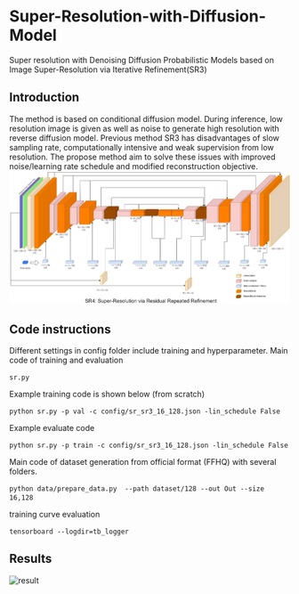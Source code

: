 # Super-Resolution-with-Diffusion-Model
Super resolution with  Denoising Diffusion Probabilistic Models based on Image Super-Resolution via Iterative Refinement(SR3)
## Introduction
The method is based on conditional diffusion model. During inference, low resolution image is given as well as noise to generate high resolution with reverse diffusion model.
Previous method SR3 has disadvantages of slow sampling rate, computationally intensive and weak supervision from low resolution. The propose method aim to solve these issues with improved noise/learning rate schedule and modified reconstruction objective.
 ![Architecture](archit.jpg)
## Code instructions
Different settings in config folder include training and hyperparameter. 
Main code of training and evaluation
```
sr.py
```
Example training code is shown below (from scratch)
```
python sr.py -p val -c config/sr_sr3_16_128.json -lin_schedule False
```
Example evaluate code
```
python sr.py -p train -c config/sr_sr3_16_128.json -lin_schedule False
```
Main code of dataset generation from official format (FFHQ) with several folders.
```
python data/prepare_data.py  --path dataset/128 --out Out --size 16,128
```
training curve evaluation
```
tensorboard --logdir=tb_logger
```

## Results
 ![result](result.png)

